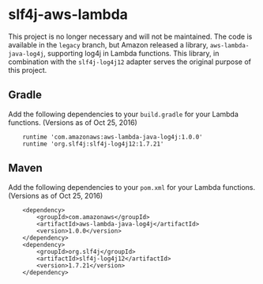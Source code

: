 # slf4j-aws-lambda

This project is no longer necessary and will not be maintained. The code is available in the `legacy` branch, but Amazon released a library, `aws-lambda-java-log4j`, supporting log4j in Lambda functions. This library, in combination with the `slf4j-log4j12` adapter serves the original purpose of this project.

## Gradle

Add the following dependencies to your `build.gradle` for your Lambda functions. (Versions as of Oct 25, 2016)

```
    runtime 'com.amazonaws:aws-lambda-java-log4j:1.0.0'
    runtime 'org.slf4j:slf4j-log4j12:1.7.21'
```

## Maven

Add the following dependencies to your `pom.xml` for your Lambda functions. (Versions as of Oct 25, 2016)

```
    <dependency>
        <groupId>com.amazonaws</groupId>
        <artifactId>aws-lambda-java-log4j</artifactId>
        <version>1.0.0</version>
    </dependency>
    <dependency>
        <groupId>org.slf4j</groupId>
        <artifactId>slf4j-log4j12</artifactId>
        <version>1.7.21</version>
    </dependency>
```
